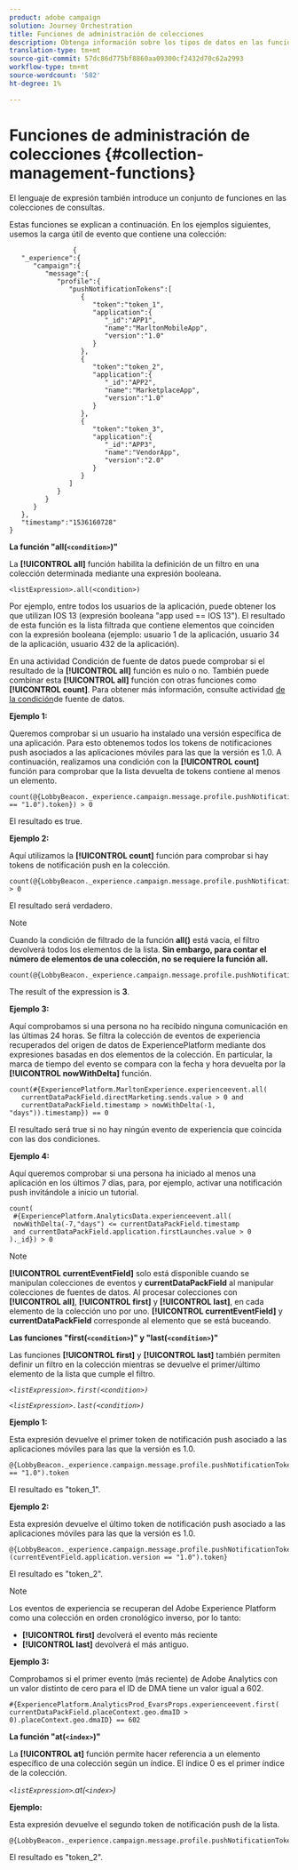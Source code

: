 ```yaml
---
product: adobe campaign
solution: Journey Orchestration
title: Funciones de administración de colecciones
description: Obtenga información sobre los tipos de datos en las funciones de administración de colecciones
translation-type: tm+mt
source-git-commit: 57dc86d775bf8860aa09300cf2432d70c62a2993
workflow-type: tm+mt
source-wordcount: '582'
ht-degree: 1%

---
```



# Funciones de administración de colecciones {#collection-management-functions}

El lenguaje de expresión también introduce un conjunto de funciones en las colecciones de consultas.

Estas funciones se explican a continuación. En los ejemplos siguientes, usemos la carga útil de evento que contiene una colección:

```
                { 
   "_experience":{ 
      "campaign":{ 
         "message":{ 
            "profile":{ 
               "pushNotificationTokens":[ 
                  { 
                     "token":"token_1",
                     "application":{ 
                        "_id":"APP1",
                        "name":"MarltonMobileApp",
                        "version":"1.0"
                     }
                  },
                  { 
                     "token":"token_2",
                     "application":{ 
                        "_id":"APP2",
                        "name":"MarketplaceApp",
                        "version":"1.0"
                     }
                  },
                  { 
                     "token":"token_3",
                     "application":{ 
                        "_id":"APP3",
                        "name":"VendorApp",
                        "version":"2.0"
                     }
                  }
               ]
            }
         }
      }
   },
   "timestamp":"1536160728"
}
```

**La función &quot;all(`<condition>`)&quot;**

La **[!UICONTROL all]** función habilita la definición de un filtro en una colección determinada mediante una expresión booleana.

```
<listExpression>.all(<condition>)
```

Por ejemplo, entre todos los usuarios de la aplicación, puede obtener los que utilizan IOS 13 (expresión booleana &quot;app used == IOS 13&quot;). El resultado de esta función es la lista filtrada que contiene elementos que coinciden con la expresión booleana (ejemplo: usuario 1 de la aplicación, usuario 34 de la aplicación, usuario 432 de la aplicación).

En una actividad Condición de fuente de datos puede comprobar si el resultado de la **[!UICONTROL all]** función es nulo o no. También puede combinar esta **[!UICONTROL all]** función con otras funciones como **[!UICONTROL count]**. Para obtener más información, consulte actividad [de la condición](../building-journeys/condition-activity.md#data_source_condition)de fuente de datos.

**Ejemplo 1:**

Queremos comprobar si un usuario ha instalado una versión específica de una aplicación. Para esto obtenemos todos los tokens de notificaciones push asociados a las aplicaciones móviles para las que la versión es 1.0. A continuación, realizamos una condición con la **[!UICONTROL count]** función para comprobar que la lista devuelta de tokens contiene al menos un elemento.

```
count(@{LobbyBeacon._experience.campaign.message.profile.pushNotificationTokens.all(currentEventField.application.version == "1.0").token}) > 0
```

El resultado es true.

**Ejemplo 2:**

Aquí utilizamos la **[!UICONTROL count]** función para comprobar si hay tokens de notificación push en la colección.

```
count(@{LobbyBeacon._experience.campaign.message.profile.pushNotificationTokens.all().token}) > 0
```

El resultado será verdadero.

<!--Alternatively, you can check if there is no token in the collection:

   ```
   count(@{LobbyBeacon._experience.campaign.message.profile.pushNotificationTokens.all().token}) == 0
   ```

The result will be false.

Here we use the count function in a condition to count the number of push notification tokens in the event.

`count(@{LobbyBeacon._experience.campaign.message.profile.pushNotificationTokens.all().token})`

The result is true.

Note that when the condition in the **all()** function is empty, the filter will return all the elements in the list. Hence, the expression above is equivalent to:

`count(@{LobbyBeacon._experience.campaign.message.profile.pushNotificationTokens.application.name})`

In both cases, the result of the expression is **3**.

A query of experience events recorded on the Adobe Experience Platform may or may not include the current event that triggered the current Journey. This will depend on the relative processing time with which [!DNL Journey Orchestration] sees an event and started evaluating conditions, versus the time it takes for that event to be ingested into the Adobe Experience Platform. For example, when using the .all() syntax to query experience events from the Adobe Experience Platform, we recommend enforcing the exclusion of the current event (by requiring an
earlier timestamp) in order to only consider prior events.-->

>[!NOTE]
>
>Cuando la condición de filtrado de la función **all()** está vacía, el filtro devolverá todos los elementos de la lista. **Sin embargo, para contar el número de elementos de una colección, no se requiere la función all.**


```
count(@{LobbyBeacon._experience.campaign.message.profile.pushNotificationTokens.token})
```

The result of the expression is **3**.

**Ejemplo 3:**

Aquí comprobamos si una persona no ha recibido ninguna comunicación en las últimas 24 horas. Se filtra la colección de eventos de experiencia recuperados del origen de datos de ExperiencePlatform mediante dos expresiones basadas en dos elementos de la colección. En particular, la marca de tiempo del evento se compara con la fecha y hora devuelta por la **[!UICONTROL nowWithDelta]** función.

```
count(#{ExperiencePlatform.MarltonExperience.experienceevent.all(
   currentDataPackField.directMarketing.sends.value > 0 and
   currentDataPackField.timestamp > nowWithDelta(-1, "days")).timestamp}) == 0
```

El resultado será true si no hay ningún evento de experiencia que coincida con las dos condiciones.

**Ejemplo 4:**

Aquí queremos comprobar si una persona ha iniciado al menos una aplicación en los últimos 7 días, para, por ejemplo, activar una notificación push invitándole a inicio un tutorial.

```
count(
 #{ExperiencePlatform.AnalyticsData.experienceevent.all(
 nowWithDelta(-7,"days") <= currentDataPackField.timestamp
 and currentDataPackField.application.firstLaunches.value > 0
)._id}) > 0
```

<!--**"All + Count" example 4:** here we use the count function in a boolean expression to see if there is push notification tokens in the collection.

`count(@{LobbyBeacon._experience.campaign.message.profile.pushNotificationTokens.all().application.name}) > 0`

The result will be:

`true`

Alternatively, you can check if there is NO token in the collection:

`count(@{LobbyBeacon._experience.campaign.message.profile.pushNotificationTokens.all().application.name}) =0`

The result will be:

`false`-->

>[!NOTE]
>
>**[!UICONTROL currentEventField]** solo está disponible cuando se manipulan colecciones de eventos y **currentDataPackField**
>al manipular colecciones de fuentes de datos. Al procesar colecciones con **[!UICONTROL all]**, **[!UICONTROL first]** y **[!UICONTROL last]**,
>en cada elemento de la colección uno por uno. **[!UICONTROL currentEventField]** y **currentDataPackField**
>corresponde al elemento que se está buceando.

**Las funciones &quot;first(`<condition>`)&quot; y &quot;last(`<condition>`)&quot;**

Las funciones **[!UICONTROL first]** y **[!UICONTROL last]** también permiten definir un filtro en la colección mientras se devuelve el primer/último elemento de la lista que cumple el filtro.

_`<listExpression>.first(<condition>)`_

_`<listExpression>.last(<condition>)`_

**Ejemplo 1:**

Esta expresión devuelve el primer token de notificación push asociado a las aplicaciones móviles para las que la versión es 1.0.

```
@{LobbyBeacon._experience.campaign.message.profile.pushNotificationTokens.first(currentEventField.application.version == "1.0").token
```

El resultado es &quot;token_1&quot;.

**Ejemplo 2:**

Esta expresión devuelve el último token de notificación push asociado a las aplicaciones móviles para las que la versión es 1.0.

```
@{LobbyBeacon._experience.campaign.message.profile.pushNotificationTokens.last&#8203;(currentEventField.application.version == "1.0").token}
```

El resultado es &quot;token_2&quot;.

>[!NOTE]
>
>Los eventos de experiencia se recuperan del Adobe Experience Platform como una colección en orden cronológico inverso, por lo tanto:
>* **[!UICONTROL first]** devolverá el evento más reciente
>* **[!UICONTROL last]** devolverá el más antiguo.


**Ejemplo 3:**

Comprobamos si el primer evento (más reciente) de Adobe Analytics con un valor distinto de cero para el ID de DMA tiene un valor igual a 602.

```
#{ExperiencePlatform.AnalyticsProd_EvarsProps.experienceevent.first(
currentDataPackField.placeContext.geo.dmaID > 0).placeContext.geo.dmaID} == 602
```

**La función &quot;at(`<index>`)&quot;**

La **[!UICONTROL at]** función permite hacer referencia a un elemento específico de una colección según un índice.
El índice 0 es el primer índice de la colección.

_`<listExpression>`.at(`<index>`)_

**Ejemplo:**

Esta expresión devuelve el segundo token de notificación push de la lista.

```
@{LobbyBeacon._experience.campaign.message.profile.pushNotificationTokens.at(1).token}
```

El resultado es &quot;token_2&quot;.